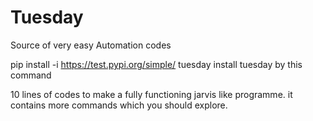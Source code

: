 # Tuesday
Source of very easy Automation codes 

pip install -i https://test.pypi.org/simple/ tuesday
install tuesday by this command

10 lines of codes to make a fully functioning jarvis like programme.
it contains more commands which you should explore.
